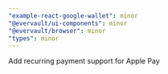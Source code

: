 ```yaml
---
"example-react-google-wallet": minor
"@evervault/ui-components": minor
"@evervault/browser": minor
"types": minor
---
```


Add recurring payment support for Apple Pay
